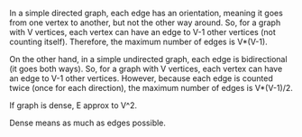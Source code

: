 In a simple directed graph, each edge has an orientation, meaning it goes from one vertex to another, but not the other way around. So, for a graph with V vertices, each vertex can have an edge to V-1 other vertices (not counting itself). Therefore, the maximum number of edges is V*(V-1).

On the other hand, in a simple undirected graph, each edge is bidirectional (it goes both ways). So, for a graph with V vertices, each vertex can have an edge to V-1 other vertices. However, because each edge is counted twice (once for each direction), the maximum number of edges is V*(V-1)/2.

If graph is dense, E approx to V^2.

Dense means as much as edges possible.